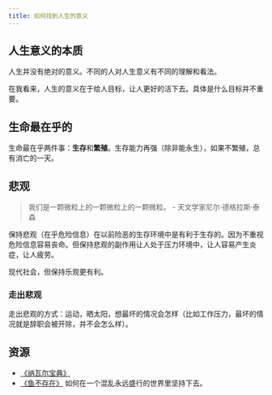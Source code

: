 ```yaml
---
title: 如何找到人生的意义
---
```


## 人生意义的本质
人生并没有绝对的意义。不同的人对人生意义有不同的理解和看法。

在我看来，人生的意义在于给人目标，让人更好的活下去。具体是什么目标并不重要。

## 生命最在乎的
生命最在乎两件事：**生存**和**繁殖**。生存能力再强（除非能永生），如果不繁殖，总有消亡的一天。

## 悲观
> 我们是一颗微粒上的一颗微粒上的一颗微粒。 - 天文学家尼尔·德格拉斯·泰森

保持悲观（在乎危险信息）在以前险恶的生存环境中是有利于生存的。因为不重视危险信息容易丧命。但保持悲观的副作用让人处于压力环境中，让人容易产生炎症，让人疲劳。

现代社会，但保持乐观更有利。

### 走出悲观
走出悲观的方式：运动，晒太阳，想最坏的情况会怎样（比如工作压力，最坏的情况就是辞职会被开除，并不会怎么样）。

## 资源
* [《纳瓦尔宝典》](../t/the-almanack-of-naval-ravikant.md)
* [《鱼不存在》](../w/why-fish-don't-exixt.md) 如何在一个混乱永远盛行的世界里坚持下去。
